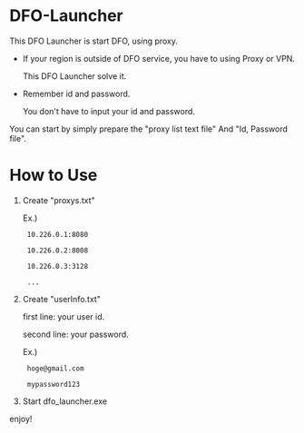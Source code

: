 # DFO-Launcher
This DFO Launcher is start DFO, using proxy.

* If your region is outside of DFO service, you have to using Proxy or VPN.

  This DFO Launcher solve it.
* Remember id and password.

  You don't have to input your id and password.

You can start by simply prepare the "proxy list text file" And "Id, Password file".

# How to Use
1) Create "proxys.txt"

   Ex.)
   
        10.226.0.1:8080
   
        10.226.0.2:8008
        
        10.226.0.3:3128
        
        ...
2) Create "userInfo.txt"

   first line: your user id.
   
   second line: your password.
   
   Ex.)
   
        hoge@gmail.com
   
        mypassword123

3) Start dfo_launcher.exe

enjoy!
